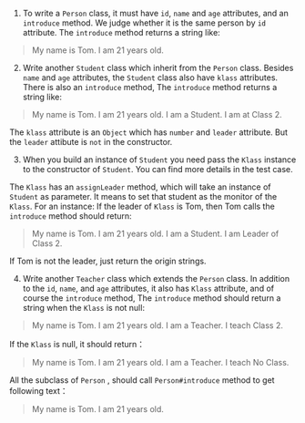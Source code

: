 1. To write a `Person` class, it must have `id`, `name` and `age` attributes, 
and an `introduce` method.
We judge whether it is the same person by `id` attribute.
The `introduce` method returns a string like:

>My name is Tom. I am 21 years old.

2. Write another `Student` class which inherit from the `Person` class. 
Besides `name` and `age` attributes, the `Student` class also have `klass` attributes. 
There is also an `introduce` method,
The `introduce` method returns a string like:

>My name is Tom. I am 21 years old. I am a Student. I am at Class 2.

The `klass` attribute is an `Object` which has `number` and `leader` attribute.
But the `leader` attibute is `not` in the constructor. 

3. When you build an instance of `Student` you need pass
the `Klass` instance to the constructor of `Student`.
You can find more details in the test case.

The `Klass` has an `assignLeader` method, which will take an instance of `Student` as parameter.
It means to set that student as the monitor of the `Klass`. 
For an instance: 
If the leader of `Klass` is Tom, then Tom calls the `introduce`
 method should return:

>My name is Tom. I am 21 years old. I am a Student. I am Leader of Class 2.

If Tom is not the leader, just return the origin strings.

4. Write another `Teacher` class which extends the `Person` class.
In addition to the `id`, `name`, and `age` attributes,
 it also has `Klass` attribute, and of course the `introduce` method,
The `introduce` method should return a string when the `Klass` is not null:

>My name is Tom. I am 21 years old. I am a Teacher. I teach Class 2.

If the `Klass` is null, it should return：

>My name is Tom. I am 21 years old. I am a Teacher. I teach No Class.

All the subclass of `Person` , should call `Person#introduce` method to get following
text：

>My name is Tom. I am 21 years old.
